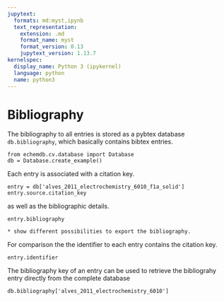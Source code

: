 ```yaml
---
jupytext:
  formats: md:myst,ipynb
  text_representation:
    extension: .md
    format_name: myst
    format_version: 0.13
    jupytext_version: 1.13.7
kernelspec:
  display_name: Python 3 (ipykernel)
  language: python
  name: python3
---
```


# Bibliography

The bibliography to all entries is stored as a pybtex database `db.bibliography`, 
which basically contains bibtex entries.

```{code-cell} ipython3
from echemdb.cv.database import Database
db = Database.create_example()
```

Each entry is associated with a citation key.

```{code-cell} ipython3
entry = db['alves_2011_electrochemistry_6010_f1a_solid']
entry.source.citation_key
```

as well as the bibliographic details.

```{code-cell} ipython3
entry.bibliography
```

```{todo}
* show different possibilities to export the bibliography.
```

For comparison the the identifier to each entry contains the citation key.

```{code-cell} ipython3
entry.identifier
```

The bibliography key of an entry can be used to retrieve the bibliograhy entry directly from the complete database

```{raw-cell}
db.bibliography['alves_2011_electrochemistry_6010']
```

```{code-cell} ipython3

```
